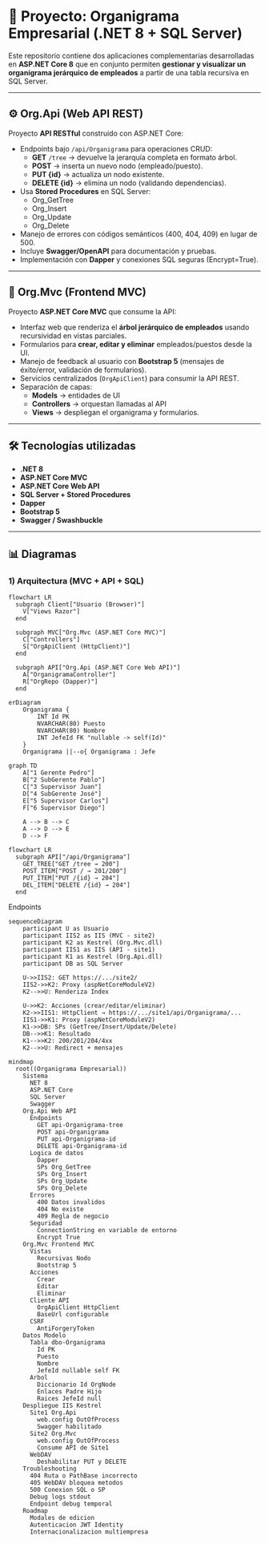 # 📂 Proyecto: Organigrama Empresarial (.NET 8 + SQL Server)

Este repositorio contiene dos aplicaciones complementarias desarrolladas en **ASP.NET Core 8** que en conjunto permiten **gestionar y visualizar un organigrama jerárquico de empleados** a partir de una tabla recursiva en SQL Server.

---

## ⚙️ Org.Api (Web API REST)

Proyecto **API RESTful** construido con ASP.NET Core:

- Endpoints bajo `/api/Organigrama` para operaciones CRUD:
  - **GET** `/tree` → devuelve la jerarquía completa en formato árbol.  
  - **POST** → inserta un nuevo nodo (empleado/puesto).  
  - **PUT {id}** → actualiza un nodo existente.  
  - **DELETE {id}** → elimina un nodo (validando dependencias).
- Usa **Stored Procedures** en SQL Server:
  - Org_GetTree
  - Org_Insert  
  - Org_Update
  - Org_Delete
- Manejo de errores con códigos semánticos (400, 404, 409) en lugar de 500.
- Incluye **Swagger/OpenAPI** para documentación y pruebas.
- Implementación con **Dapper** y conexiones SQL seguras (Encrypt=True).

---

## 🎨 Org.Mvc (Frontend MVC)

Proyecto **ASP.NET Core MVC** que consume la API:

- Interfaz web que renderiza el **árbol jerárquico de empleados** usando recursividad en vistas parciales.
- Formularios para **crear, editar y eliminar** empleados/puestos desde la UI.
- Manejo de feedback al usuario con **Bootstrap 5** (mensajes de éxito/error, validación de formularios).
- Servicios centralizados (`OrgApiClient`) para consumir la API REST.
- Separación de capas:
  - **Models** → entidades de UI  
  - **Controllers** → orquestan llamadas al API  
  - **Views** → despliegan el organigrama y formularios.

---

## 🛠️ Tecnologías utilizadas

- **.NET 8**  
- **ASP.NET Core MVC**  
- **ASP.NET Core Web API**  
- **SQL Server + Stored Procedures**  
- **Dapper**  
- **Bootstrap 5**  
- **Swagger / Swashbuckle**

---

## 📊 Diagramas

### 1) Arquitectura (MVC + API + SQL)

```mermaid
flowchart LR
  subgraph Client["Usuario (Browser)"]
    V["Views Razor"]
  end

  subgraph MVC["Org.Mvc (ASP.NET Core MVC)"]
    C["Controllers"]
    S["OrgApiClient (HttpClient)"]
  end

  subgraph API["Org.Api (ASP.NET Core Web API)"]
    A["OrganigramaController"]
    R["OrgRepo (Dapper)"]
  end
```

```mermaid
erDiagram
    Organigrama {
        INT Id PK
        NVARCHAR(80) Puesto
        NVARCHAR(80) Nombre
        INT JefeId FK "nullable -> self(Id)"
    }
    Organigrama ||--o{ Organigrama : Jefe
```

```mermaid
graph TD
    A["1 Gerente Pedro"]
    B["2 SubGerente Pablo"]
    C["3 Supervisor Juan"]
    D["4 SubGerente José"]
    E["5 Supervisor Carlos"]
    F["6 Supervisor Diego"]

    A --> B --> C
    A --> D --> E
    D --> F
```

```mermaid
flowchart LR
  subgraph API["/api/Organigrama"]
    GET_TREE["GET /tree → 200"]
    POST_ITEM["POST / → 201/200"]
    PUT_ITEM["PUT /{id} → 204"]
    DEL_ITEM["DELETE /{id} → 204"]
  end

```
Endpoints
```mermaid
sequenceDiagram
    participant U as Usuario
    participant IIS2 as IIS (MVC - site2)
    participant K2 as Kestrel (Org.Mvc.dll)
    participant IIS1 as IIS (API - site1)
    participant K1 as Kestrel (Org.Api.dll)
    participant DB as SQL Server

    U->>IIS2: GET https://.../site2/
    IIS2->>K2: Proxy (aspNetCoreModuleV2)
    K2-->>U: Renderiza Index

    U->>K2: Acciones (crear/editar/eliminar)
    K2->>IIS1: HttpClient → https://.../site1/api/Organigrama/...
    IIS1->>K1: Proxy (aspNetCoreModuleV2)
    K1->>DB: SPs (GetTree/Insert/Update/Delete)
    DB-->>K1: Resultado
    K1-->>K2: 200/201/204/4xx
    K2-->>U: Redirect + mensajes
```


```mermaid
mindmap
  root((Organigrama Empresarial))
    Sistema
      NET 8
      ASP.NET Core
      SQL Server
      Swagger
    Org.Api Web API
      Endpoints
        GET api-Organigrama-tree
        POST api-Organigrama
        PUT api-Organigrama-id
        DELETE api-Organigrama-id
      Logica de datos
        Dapper
        SPs Org_GetTree
        SPs Org_Insert
        SPs Org_Update
        SPs Org_Delete
      Errores
        400 Datos invalidos
        404 No existe
        409 Regla de negocio
      Seguridad
        ConnectionString en variable de entorno
        Encrypt True
    Org.Mvc Frontend MVC
      Vistas
        Recursivas Nodo
        Bootstrap 5
      Acciones
        Crear
        Editar
        Eliminar
      Cliente API
        OrgApiClient HttpClient
        BaseUrl configurable
      CSRF
        AntiForgeryToken
    Datos Modelo
      Tabla dbo-Organigrama
        Id PK
        Puesto
        Nombre
        JefeId nullable self FK
      Arbol
        Diccionario Id OrgNode
        Enlaces Padre Hijo
        Raices JefeId null
    Despliegue IIS Kestrel
      Site1 Org.Api
        web.config OutOfProcess
        Swagger habilitado
      Site2 Org.Mvc
        web.config OutOfProcess
        Consume API de Site1
      WebDAV
        Deshabilitar PUT y DELETE
    Troubleshooting
      404 Ruta o PathBase incorrecto
      405 WebDAV bloquea metodos
      500 Conexion SQL o SP
      Debug logs stdout
      Endpoint debug temporal
    Roadmap
      Modales de edicion
      Autenticacion JWT Identity
      Internacionalizacion multiempresa
```
